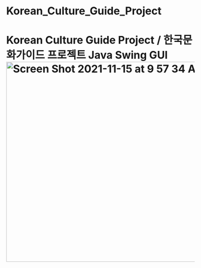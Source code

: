 # Korean_Culture_Guide_Project
<h1>Korean Culture Guide Project / 한국문화가이드 프로젝트 Java Swing GUI</hr1>
<br>
<img width="535" alt="Screen Shot 2021-11-15 at 9 57 34 AM" src="https://user-images.githubusercontent.com/83897840/143599998-19930fb5-0bc2-4af2-a607-017ec886bb11.png">

          
